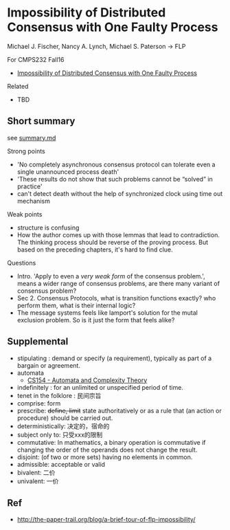 # Impossibility of Distributed Consensus with One Faulty Process

Michael J. Fischer, Nancy A. Lynch, Michael S. Paterson -> FLP

For CMPS232 Fall16

- [Impossibility of Distributed Consensus with One Faulty Process](https://groups.csail.mit.edu/tds/papers/Lynch/jacm85.pdf)

Related

- TBD

## Short summary

see [summary.md](summary.md)

Strong points

- 'No completely asynchronous consensus protocol can tolerate even a single unannounced process death'
- 'These results do not show that such problems cannot be “solved” in practice'
- can't detect death without the help of synchronized clock using time out mechanism

Weak points

- structure is confusing
- How the author comes up with those lemmas that lead to contradiction. The thinking process should be reverse of the proving process.
  But based on the preceding chapters, it's hard to find clue.

Questions

- Intro. 'Apply to even a *very weak form* of the consensus problem.', means a wider range of consensus problems, are there many variant of consensus problem?
- Sec 2. Consensus Protocols, what is transition functions exactly? who perform them, what is their internal logic?
- The message systems feels like lamport's solution for the mutal exclusion problem. So is it just the form that feels alike?

## Supplemental

- stipulating : demand or specify (a requirement), typically as part of a bargain or agreement.
- automata
  - [CS154 - Automata and Complexity Theory](http://web.stanford.edu/~rrwill/cs154-2016/)
- indefinitely : for an unlimited or unspecified period of time.
- tenet in the folklore : 民间宗旨
- comprise: form
- prescribe: ~~define, limit~~ state authoritatively or as a rule that (an action or procedure) should be carried out.
- deterministically: 决定的，宿命的
- subject only to: 只受xxx的限制
- commutative: In mathematics, a binary operation is commutative if changing the order of the operands does not change the result.
- disjoint: (of two or more sets) having no elements in common.
- admissible: acceptable or valid
- bivalent: 二价
- univalent: 一价

## Ref

- http://the-paper-trail.org/blog/a-brief-tour-of-flp-impossibility/
